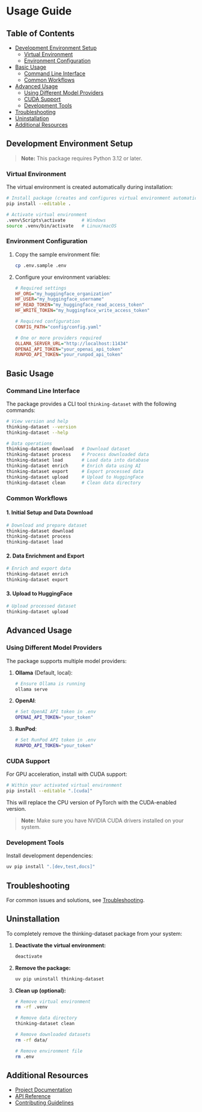 # Usage Guide

## Table of Contents

- [Development Environment Setup](#development-environment-setup)
  - [Virtual Environment](#virtual-environment)
  - [Environment Configuration](#environment-configuration)
- [Basic Usage](#basic-usage)
  - [Command Line Interface](#command-line-interface)
  - [Common Workflows](#common-workflows)
- [Advanced Usage](#advanced-usage)
  - [Using Different Model Providers](#using-different-model-providers)
  - [CUDA Support](#cuda-support)
  - [Development Tools](#development-tools)
- [Troubleshooting](#troubleshooting)
- [Uninstallation](#uninstallation)
- [Additional Resources](#additional-resources)

## Development Environment Setup

> **Note:** This package requires Python 3.12 or later.

### Virtual Environment

The virtual environment is created automatically during installation:

```bash
# Install package (creates and configures virtual environment automatically)
pip install --editable .

# Activate virtual environment
.venv\Scripts\activate      # Windows
source .venv/bin/activate   # Linux/macOS
```

### Environment Configuration

1. Copy the sample environment file:
   ```bash
   cp .env.sample .env
   ```

2. Configure your environment variables:
   ```ini
   # Required settings
   HF_ORG="my_huggingface_organization"
   HF_USER="my_huggingface_username"
   HF_READ_TOKEN="my_huggingface_read_access_token"
   HF_WRITE_TOKEN="my_huggingface_write_access_token"

   # Required configuration
   CONFIG_PATH="config/config.yaml"

   # One or more providers required
   OLLAMA_SERVER_URL="http://localhost:11434"
   OPENAI_API_TOKEN="your_openai_api_token"
   RUNPOD_API_TOKEN="your_runpod_api_token"
   ```

## Basic Usage

### Command Line Interface

The package provides a CLI tool `thinking-dataset` with the following commands:

```bash
# View version and help
thinking-dataset --version
thinking-dataset --help

# Data operations
thinking-dataset download   # Download dataset
thinking-dataset process    # Process downloaded data
thinking-dataset load       # Load data into database
thinking-dataset enrich     # Enrich data using AI
thinking-dataset export     # Export processed data
thinking-dataset upload     # Upload to HuggingFace
thinking-dataset clean      # Clean data directory
```

### Common Workflows

#### 1. Initial Setup and Data Download
```bash
# Download and prepare dataset
thinking-dataset download
thinking-dataset process
thinking-dataset load
```

#### 2. Data Enrichment and Export
```bash
# Enrich and export data
thinking-dataset enrich
thinking-dataset export
```

#### 3. Upload to HuggingFace
```bash
# Upload processed dataset
thinking-dataset upload
```

## Advanced Usage

### Using Different Model Providers

The package supports multiple model providers:

1. **Ollama** (Default, local):
   ```bash
   # Ensure Ollama is running
   ollama serve
   ```

2. **OpenAI**:
   ```bash
   # Set OpenAI API token in .env
   OPENAI_API_TOKEN="your_token"
   ```

3. **RunPod**:
   ```bash
   # Set RunPod API token in .env
   RUNPOD_API_TOKEN="your_token"
   ```

### CUDA Support

For GPU acceleration, install with CUDA support:
```bash
# Within your activated virtual environment
pip install --editable ".[cuda]"
```

This will replace the CPU version of PyTorch with the CUDA-enabled version.

> **Note:** Make sure you have NVIDIA CUDA drivers installed on your system.

### Development Tools

Install development dependencies:
```bash
uv pip install ".[dev,test,docs]"
```

## Troubleshooting

For common issues and solutions, see [Troubleshooting](06_TROUBLESHOOTING.md).

## Uninstallation

To completely remove the thinking-dataset package from your system:

1. **Deactivate the virtual environment:**
   ```bash
   deactivate
   ```

2. **Remove the package:**
   ```bash
   uv pip uninstall thinking-dataset
   ```

3. **Clean up (optional):**
   ```bash
   # Remove virtual environment
   rm -rf .venv

   # Remove data directory
   thinking-dataset clean

   # Remove downloaded datasets
   rm -rf data/

   # Remove environment file
   rm .env
   ```

## Additional Resources

- [Project Documentation](https://github.com/MultiTonic/thinking-dataset/tree/main/docs)
- [API Reference](docs/04_API.md)
- [Contributing Guidelines](CONTRIBUTING.md)
